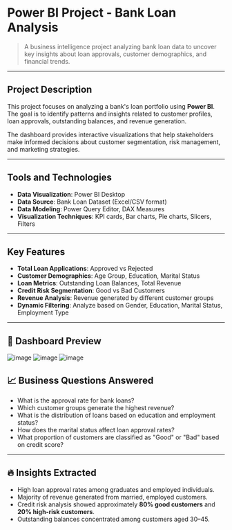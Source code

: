 # Power BI Project - Bank Loan Analysis

> A business intelligence project analyzing bank loan data to uncover key insights about loan approvals, customer demographics, and financial trends.

---

## Project Description

This project focuses on analyzing a bank's loan portfolio using **Power BI**.  
The goal is to identify patterns and insights related to customer profiles, loan approvals, outstanding balances, and revenue generation.

The dashboard provides interactive visualizations that help stakeholders make informed decisions about customer segmentation, risk management, and marketing strategies.

---

##  Tools and Technologies
- **Data Visualization**: Power BI Desktop
- **Data Source**: Bank Loan Dataset (Excel/CSV format)
- **Data Modeling**: Power Query Editor, DAX Measures
- **Visualization Techniques**: KPI cards, Bar charts, Pie charts, Slicers, Filters

---

##  Key Features
- **Total Loan Applications**: Approved vs Rejected
- **Customer Demographics**: Age Group, Education, Marital Status
- **Loan Metrics**: Outstanding Loan Balances, Total Revenue
- **Credit Risk Segmentation**: Good vs Bad Customers
- **Revenue Analysis**: Revenue generated by different customer groups
- **Dynamic Filtering**: Analyze based on Gender, Education, Marital Status, Employment Type

---

## 📸 Dashboard Preview

![image](https://github.com/user-attachments/assets/3b643a29-54b5-4787-a548-0866ff8770ac)
![image](https://github.com/user-attachments/assets/d8d7432b-9d5f-4562-b110-6294f8138ef2)
![image](https://github.com/user-attachments/assets/ae1e51bc-c83d-4aaa-aab6-1b5a3f8c516f)


## 📈 Business Questions Answered
- What is the approval rate for bank loans?
- Which customer groups generate the highest revenue?
- What is the distribution of loans based on education and employment status?
- How does the marital status affect loan approval rates?
- What proportion of customers are classified as "Good" or "Bad" based on credit score?


---

## 🔥 Insights Extracted
- High loan approval rates among graduates and employed individuals.
- Majority of revenue generated from married, employed customers.
- Credit risk analysis showed approximately **80% good customers** and **20% high-risk customers**.
- Outstanding balances concentrated among customers aged 30–45.

